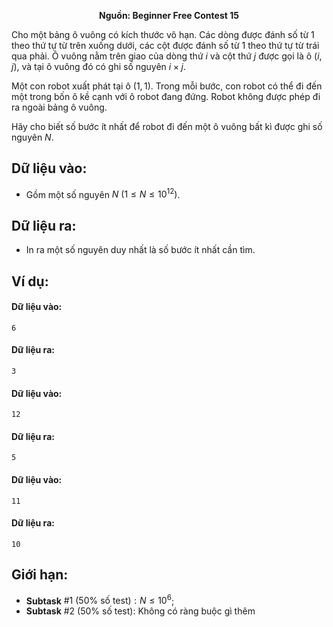 **<center>Nguồn: Beginner Free Contest 15</center>**

Cho một bảng ô vuông có kích thước vô hạn. Các dòng được đánh số từ $1$ theo thứ tự từ trên xuống dưới, các cột được đánh số từ $1$ theo thứ tự từ trái qua phải. Ô vuông nằm trên giao của dòng thứ $i$ và cột thứ $j$ được gọi là ô $(i, j)$, và tại ô vuông đó có ghi số nguyên $i ×j$.

Một con robot xuất phát tại ô $(1, 1)$. Trong mỗi bước, con robot có thể đi đến một trong bốn ô kề cạnh với ô robot đang đứng. Robot không được phép đi ra ngoài bảng ô vuông.

Hãy cho biết số bước ít nhất để robot đi đến một ô vuông bất kì được ghi số nguyên $N$.

## Dữ liệu vào:
- Gồm một số nguyên $N\ (1 ≤ N ≤ 10^{12})$.

## Dữ liệu ra:
- In ra một số nguyên duy nhất là số bước ít nhất cần tìm.

## Ví dụ:
#### Dữ liệu vào:
```
6
```

#### Dữ liệu ra:
```
3
```

#### Dữ liệu vào:
```
12
```

#### Dữ liệu ra:
```
5
```

#### Dữ liệu vào:
```
11
```

#### Dữ liệu ra:
```
10
```

## Giới hạn:
- **Subtask** $\#1\ (50\%\text{ số test}): N ≤ 10^6$;
- **Subtask** $\#2\ (50\%\text{ số test}):$ Không có ràng buộc gì thêm
